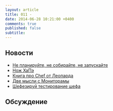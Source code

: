 ```yaml
---
layout: article
title: 011 - 
date: 2014-06-28 10:21:00 +0400
comments: true
published: false
subtitle:
---
```


## Новости

* [Не планируйте, не собирайте, не запускайте](http://www.getchef.com/blog/2014/04/29/plan-build-run-please-dont/)
* [Нож ХаПэ](http://www.getchef.com/blog/2014/05/29/announcing-chef-support-for-hp-helion/)
* [Книга про Chef от Леопарда](http://chef.leopard.in.ua/)
* [Две мысли с Мониторамы](http://fractio.nl/2014/05/10/rethinking-monitoring/)
* [Шефезируй тестирование
  шефа](http://erichelgeson.github.io/blog/2014/05/10/automating-your-automation-federated-jenkins-with-chef/)

## Обсуждение

